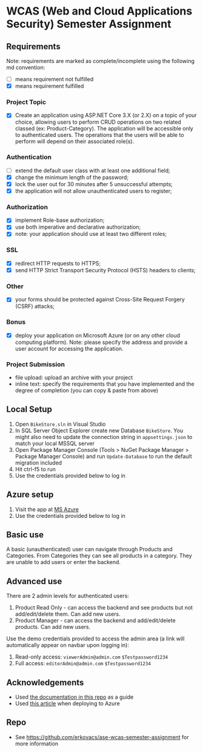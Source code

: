 # WCAS (Web and Cloud Applications Security) Semester Assignment

## Requirements

Note: requirements are marked as complete/incomplete using the following md convention:
- [ ] means requirement not fulfilled
- [x] means requirement fulfilled

### Project Topic
- [x] Create an application using ASP.NET Core 3.X (or 2.X) on a topic of your choice, allowing users to perform CRUD operations on two related classed (ex: Product-Category). The application will be accessible only to authenticated users. The operations that the users will be able to perform will depend on their associated role(s).

### Authentication
- [ ] extend the default user class with at least one additional field;
- [x] change the minimum length of the password;
- [x] lock the user out for 30 minutes after 5 unsuccessful attempts;
- [x] the application will not allow unauthenticated users to register;

### Authorization
- [x] implement Role-base authorization;
- [x] use both imperative and declarative authorization;
- [x] note: your application should use at least two different roles;

### SSL
- [x] redirect HTTP requests to HTTPS;
- [x] send HTTP Strict Transport Security Protocol (HSTS) headers to clients;

### Other
- [x] your forms should be protected against Cross-Site Request Forgery (CSRF) attacks;

### Bonus
- [x] deploy your application on Microsoft Azure (or on any other cloud computing platform). Note: please specify the address and provide a user account for accessing the application.

###  Project Submission
- file upload: upload an archive with your project
- inline text: specify the requirements that you have implemented and the degree of completion (you can copy & paste from above)

## Local Setup
1. Open ```BikeStore.sln``` in Visual Studio
2. In SQL Server Object Explorer create new Database ```BikeStore```. You might also need to update the connection string in ```appsettings.json``` to match your local MSSQL server
3. Open Package Manager Console (Tools > NuGet Package Manager > Package Manager Console) and run ```Update-Database``` to run the default migration included
4. Hit ctrl-f5 to run
5. Use the credentials provided below to log in

## Azure setup
1. Visit the app at [MS Azure](https://bikestore20200531134758.azurewebsites.net/)
2. Use the credentials provided below to log in

## Basic use
A basic (unauthenticated) user can navigate through Products and Categories. From Categories they can see all products in a category. They are unable to add users or enter the backend.

## Advanced use
There are 2 admin levels for authenticated users:
1. Product Read Only - can access the backend and see products but not add/edit/delete them. Can add new users.
2. Product Manager - can access the backend and add/edit/delete products. Can add new users.

Use the demo credentials provided to access the admin area (a link will automatically appear on navbar upon logging in):
1. Read-only access: ```viewerAdmin@admin.com``` ```$Testpassword1234```
2. Full access: ```editorAdmin@admin.com``` ```$Testpassword1234```

## Acknowledgements
- Used [the documentation in this repo](https://github.com/liviucotfas/ase-web-and-cloud-applications-security) as a guide
- Used [this article](https://docs.microsoft.com/en-us/aspnet/core/tutorials/publish-to-azure-webapp-using-vs?view=aspnetcore-3.1) when deploying to Azure

## Repo
- See https://github.com/erkovacs/ase-wcas-semester-assignment for more information
